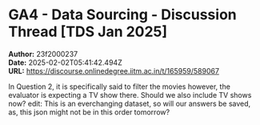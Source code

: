 # GA4 - Data Sourcing - Discussion Thread [TDS Jan 2025]

**Author:** 23f2000237  
**Date:** 2025-02-02T05:41:42.494Z  
**URL:** https://discourse.onlinedegree.iitm.ac.in/t/165959/589067

In Question 2, it is specifically said to filter the movies however, the evaluator is expecting a TV show there. Should we also include TV shows now?
edit:  This is an everchanging dataset, so will our answers be saved, as, this json might not be in this order tomorrow?
